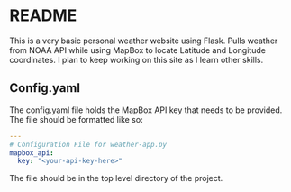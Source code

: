 # README
This is a very basic personal weather website using Flask. 
Pulls weather from NOAA API while using MapBox to locate Latitude and Longitude coordinates.
I plan to keep working on this site as I learn other skills.

## Config.yaml
The config.yaml file holds the MapBox API key that needs to be provided.
The file should be formatted like so:

```yaml
---
# Configuration File for weather-app.py
mapbox_api:
  key: "<your-api-key-here>"
  ```

The file should be in the top level directory of the project. 